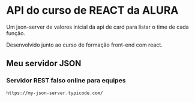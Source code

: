 # API do curso de REACT da ALURA

Um json-server de valores inicial da api de card para listar o time de cada função.

Desenvolvido junto ao curso de formação front-end com react.

## Meu servidor JSON
### Servidor REST falso online para equipes
`https://my-json-server.typicode.com/`
